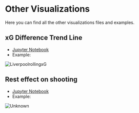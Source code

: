 # Other Visualizations
Here you can find all the other visualizations files and examples.

## xG Difference Trend Line
- [Jupyter Notebook](https://gibranium.github.io/others/xgtrendline.html)
- Example:
  
![LiverpoolrollingxG](https://github.com/user-attachments/assets/151e64bb-a3f9-497e-9241-64887d156e25)

## Rest effect on shooting
- [Jupyter Notebook](https://gibranium.github.io/others/resteffect.html)
- Example:
  
![Unknown](https://github.com/user-attachments/assets/03ffad6d-2af1-4039-8504-25ac0a80a1d6)
